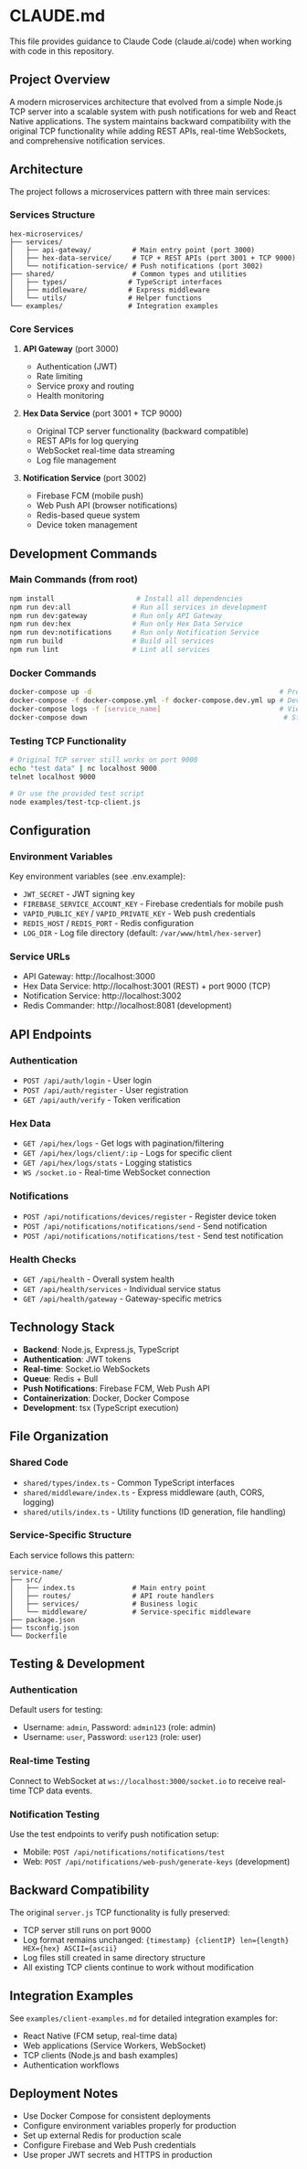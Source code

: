 # CLAUDE.md

This file provides guidance to Claude Code (claude.ai/code) when working with code in this repository.

## Project Overview

A modern microservices architecture that evolved from a simple Node.js TCP server into a scalable system with push notifications for web and React Native applications. The system maintains backward compatibility with the original TCP functionality while adding REST APIs, real-time WebSockets, and comprehensive notification services.

## Architecture

The project follows a microservices pattern with three main services:

### Services Structure
```
hex-microservices/
├── services/
│   ├── api-gateway/          # Main entry point (port 3000)
│   ├── hex-data-service/     # TCP + REST APIs (port 3001 + TCP 9000)
│   └── notification-service/ # Push notifications (port 3002)
├── shared/                   # Common types and utilities
│   ├── types/               # TypeScript interfaces
│   ├── middleware/          # Express middleware
│   └── utils/               # Helper functions
└── examples/                # Integration examples
```

### Core Services

1. **API Gateway** (port 3000)
   - Authentication (JWT)
   - Rate limiting
   - Service proxy and routing
   - Health monitoring

2. **Hex Data Service** (port 3001 + TCP 9000)
   - Original TCP server functionality (backward compatible)
   - REST APIs for log querying
   - WebSocket real-time data streaming
   - Log file management

3. **Notification Service** (port 3002)
   - Firebase FCM (mobile push)
   - Web Push API (browser notifications)
   - Redis-based queue system
   - Device token management

## Development Commands

### Main Commands (from root)
```bash
npm install                    # Install all dependencies
npm run dev:all               # Run all services in development
npm run dev:gateway           # Run only API Gateway
npm run dev:hex               # Run only Hex Data Service
npm run dev:notifications     # Run only Notification Service
npm run build                 # Build all services
npm run lint                  # Lint all services
```

### Docker Commands
```bash
docker-compose up -d                                              # Production mode
docker-compose -f docker-compose.yml -f docker-compose.dev.yml up # Development mode
docker-compose logs -f [service_name]                             # View logs
docker-compose down                                                # Stop services
```

### Testing TCP Functionality
```bash
# Original TCP server still works on port 9000
echo "test data" | nc localhost 9000
telnet localhost 9000

# Or use the provided test script
node examples/test-tcp-client.js
```

## Configuration

### Environment Variables
Key environment variables (see .env.example):

- `JWT_SECRET` - JWT signing key
- `FIREBASE_SERVICE_ACCOUNT_KEY` - Firebase credentials for mobile push
- `VAPID_PUBLIC_KEY` / `VAPID_PRIVATE_KEY` - Web push credentials
- `REDIS_HOST` / `REDIS_PORT` - Redis configuration
- `LOG_DIR` - Log file directory (default: `/var/www/html/hex-server`)

### Service URLs
- API Gateway: http://localhost:3000
- Hex Data Service: http://localhost:3001 (REST) + port 9000 (TCP)
- Notification Service: http://localhost:3002
- Redis Commander: http://localhost:8081 (development)

## API Endpoints

### Authentication
- `POST /api/auth/login` - User login
- `POST /api/auth/register` - User registration
- `GET /api/auth/verify` - Token verification

### Hex Data
- `GET /api/hex/logs` - Get logs with pagination/filtering
- `GET /api/hex/logs/client/:ip` - Logs for specific client
- `GET /api/hex/logs/stats` - Logging statistics
- `WS /socket.io` - Real-time WebSocket connection

### Notifications
- `POST /api/notifications/devices/register` - Register device token
- `POST /api/notifications/notifications/send` - Send notification
- `POST /api/notifications/notifications/test` - Send test notification

### Health Checks
- `GET /api/health` - Overall system health
- `GET /api/health/services` - Individual service status
- `GET /api/health/gateway` - Gateway-specific metrics

## Technology Stack

- **Backend**: Node.js, Express.js, TypeScript
- **Authentication**: JWT tokens
- **Real-time**: Socket.io WebSockets
- **Queue**: Redis + Bull
- **Push Notifications**: Firebase FCM, Web Push API
- **Containerization**: Docker, Docker Compose
- **Development**: tsx (TypeScript execution)

## File Organization

### Shared Code
- `shared/types/index.ts` - Common TypeScript interfaces
- `shared/middleware/index.ts` - Express middleware (auth, CORS, logging)
- `shared/utils/index.ts` - Utility functions (ID generation, file handling)

### Service-Specific Structure
Each service follows this pattern:
```
service-name/
├── src/
│   ├── index.ts              # Main entry point
│   ├── routes/               # API route handlers
│   ├── services/             # Business logic
│   └── middleware/           # Service-specific middleware
├── package.json
├── tsconfig.json
└── Dockerfile
```

## Testing & Development

### Authentication
Default users for testing:
- Username: `admin`, Password: `admin123` (role: admin)
- Username: `user`, Password: `user123` (role: user)

### Real-time Testing
Connect to WebSocket at `ws://localhost:3000/socket.io` to receive real-time TCP data events.

### Notification Testing
Use the test endpoints to verify push notification setup:
- Mobile: `POST /api/notifications/notifications/test`
- Web: `POST /api/notifications/web-push/generate-keys` (development)

## Backward Compatibility

The original `server.js` TCP functionality is fully preserved:
- TCP server still runs on port 9000
- Log format remains unchanged: `{timestamp} {clientIP} len={length} HEX={hex} ASCII={ascii}`
- Log files still created in same directory structure
- All existing TCP clients continue to work without modification

## Integration Examples

See `examples/client-examples.md` for detailed integration examples for:
- React Native (FCM setup, real-time data)
- Web applications (Service Workers, WebSocket)
- TCP clients (Node.js and bash examples)
- Authentication workflows

## Deployment Notes

- Use Docker Compose for consistent deployments
- Configure environment variables properly for production
- Set up external Redis for production scale
- Configure Firebase and Web Push credentials
- Use proper JWT secrets and HTTPS in production